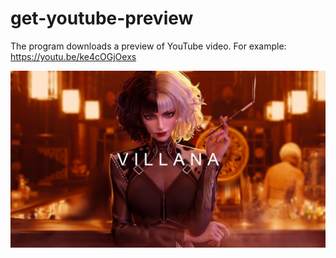 # get-youtube-preview

The program downloads a preview of YouTube video.
For example: https://youtu.be/ke4cOGjOexs

![alt text](https://github.com/Ludentrop/get-youtube-preview/blob/master/image-ke4cOGjOexs.jpg?raw=true)

